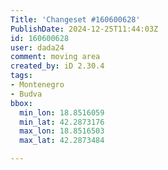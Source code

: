 ```yaml
---
Title: 'Changeset #160600628'
PublishDate: 2024-12-25T11:44:03Z
id: 160600628
user: dada24
comment: moving area
created_by: iD 2.30.4
tags:
- Montenegro
- Budva
bbox:
  min_lon: 18.8516059
  min_lat: 42.2873176
  max_lon: 18.8516503
  max_lat: 42.2873484

---
```

